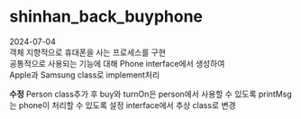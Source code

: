 # shinhan_back_buyphone

2024-07-04</br>
객체 지향적으로 휴대폰을 사는 프로세스를 구현</br>
공통적으로 사용되는 기능에 대해 Phone interface에서 생성하여</br>
Apple과 Samsung class로 implement처리


**수정**
Person class추가 후 buy와 turnOn은 person에서 사용할 수 있도록
printMsg는 phone이 처리할 수 있도록 설정
interface에서 추상 class로 변경
